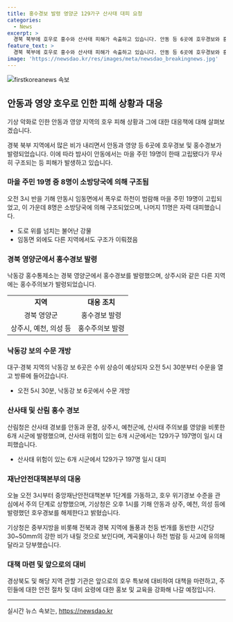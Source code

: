 ```yaml
---
title: 홍수경보 발령 영양군 129가구 산사태 대피 요청
categories:
  - News
excerpt: >
  경북 북부에 호우로 홍수와 산사태 피해가 속출하고 있습니다. 안동 등 6곳에 호우경보와 홍수경보가 내려지면서 이들 지역 주민들은 난감한 상황에 처해있습니다. 지금으로부터 1시간 전부터 중앙재난안전대책본부가 1단계를 가동하며 대비에 나섰습니다. 또한, 기상청은 1시에 발령한 호우경보를 해제하고 돌풍과 천둥 번개를 동반한 시간당 30~50mm의 강한 비가 올 것으로 예상하고 계곡물이나 하천 범람 등 사고에 유의해야 합니다.
feature_text: >
  경북 북부에 호우로 홍수와 산사태 피해가 속출하고 있습니다. 안동 등 6곳에 호우경보와 홍수경보가 내려지면서 이들 지역 주민들은 난감한 상황에 처해있습니다. 지금으로부터 1시간 전부터 중앙재난안전대책본부가 1단계를 가동하며 대비에 나섰습니다. 또한, 기상청은 1시에 발령한 호우경보를 해제하고 돌풍과 천둥 번개를 동반한 시간당 30~50mm의 강한 비가 올 것으로 예상하고 계곡물이나 하천 범람 등 사고에 유의해야 합니다.
image: 'https://newsdao.kr/res/images/meta/newsdao_breakingnews.jpg'
---
```


<p><img src="https://newsdao.kr/res/images/meta/newsdao_breakingnews.jpg" alt="firstkoreanews 속보" /></p>

<h2 data-ke-size="size26">안동과 영양 호우로 인한 피해 상황과 대응</h2>

<p>기상 악화로 인한 안동과 영양 지역의 호우 피해 상황과 그에 대한 대응책에 대해 살펴보겠습니다.</p>

<p data-ke-size="size16">경북 북부 지역에서 많은 비가 내리면서 안동과 영양 등 6곳에 호우경보 및 홍수경보가 발령되었습니다. 이에 따라 밤사이 안동에서는 마을 주민 19명이 한때 고립됐다가 무사히 구조되는 등 피해가 발생하고 있습니다.</p>

<h3 data-ke-size="size24">마을 주민 19명 중 8명이 소방당국에 의해 구조됨</h3>

<p data-ke-size="size16">오전 3시 반을 기해 안동시 임동면에서 폭우로 하천이 범람해 마을 주민 19명이 고립되었고, 이 가운데 8명은 소방당국에 의해 구조되었으며, 나머지 11명은 자력 대피했습니다.</p>

<ul>
    <li>도로 위를 넘치는 불어난 강물</li>
    <li>임동면 외에도 다른 지역에서도 구조가 이뤄졌음</li>
</ul>

<h3 data-ke-size="size24">경북 영양군에서 홍수경보 발령</h3>

<p data-ke-size="size16">낙동강 홍수통제소는 경북 영양군에서 홍수경보를 발령했으며, 상주시와 같은 다른 지역에는 홍수주의보가 발령되었습니다.</p>

<table>
    <tr>
        <td style="text-align: center; height: 17px;"><b>지역</b></td>
        <td style="text-align: center; height: 17px;"><b>대응 조치</b></td>
    </tr>
    <tr>
        <td style="text-align: center; height: 17px;">경북 영양군</td>
        <td style="text-align: center; height: 17px;">홍수경보 발령</td>
    </tr>
    <tr>
        <td style="text-align: center; height: 17px;">상주시, 예천, 의성 등</td>
        <td style="text-align: center; height: 17px;">홍수주의보 발령</td>
    </tr>
</table>

<h3 data-ke-size="size24">낙동강 보의 수문 개방</h3>

<p data-ke-size="size16">대구·경북 지역의 낙동강 보 6곳은 수위 상승이 예상되자 오전 5시 30분부터 수문을 열고 방류에 들어갔습니다.</p>

<ul>
    <li>오전 5시 30분, 낙동강 보 6곳에서 수문 개방</li>
</ul>

<h3 data-ke-size="size24">산사태 및 산림 홍수 경보</h3>

<p data-ke-size="size16">산림청은 산사태 경보를 안동과 문경, 상주시, 예천군에, 산사태 주의보를 영양을 비롯한 6개 시군에 발령했으며, 산사태 위험이 있는 6개 시군에서는 129가구 197명이 일시 대피했습니다.</p>

<ul>
    <li>산사태 위험이 있는 6개 시군에서 129가구 197명 일시 대피</li>
</ul>

<h3 data-ke-size="size24">재난안전대책본부의 대응</h3>

<p data-ke-size="size16">오늘 오전 3시부터 중앙재난안전대책본부 1단계를 가동하고, 호우 위기경보 수준을 관심에서 주의 단계로 상향했으며, 기상청은 오후 1시를 기해 안동과 상주, 예천, 의성 등에 발령했던 호우경보를 해제한다고 밝혔습니다.</p>

<p data-ke-size="size16">기상청은 중부지방을 비롯해 전북과 경북 지역에 돌풍과 천둥 번개를 동반한 시간당 30~50mm의 강한 비가 내릴 것으로 보인다며, 계곡물이나 하천 범람 등 사고에 유의해달라고 당부했습니다.</p>

<h3 data-ke-size="size24">대책 마련 및 앞으로의 대비</h3>

<p data-ke-size="size16">경상북도 및 해당 지역 관할 기관은 앞으로의 호우 특보에 대비하여 대책을 마련하고, 주민들에 대한 안전 절차 및 대비 요령에 대한 홍보 및 교육을 강화해 나갈 예정입니다.</p>

<hr data-ke-size="size24">
실시간 뉴스 속보는, <a href="https://newsdao.kr" rel="dofollow">https://newsdao.kr</a>


